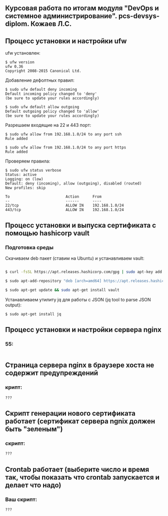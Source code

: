 ## Курсовая работа по итогам модуля "DevOps и системное администрирование". pcs-devsys-diplom. Кожаев Л.С. 

## Процесс установки и настройки ufw

ufw установлен: 
```
$ ufw version
ufw 0.36
Copyright 2008-2015 Canonical Ltd.
```

Добавление дефолтных правил: 
```
$ sudo ufw default deny incoming
Default incoming policy changed to 'deny'
(be sure to update your rules accordingly)

$ sudo ufw default allow outgoing
Default outgoing policy changed to 'allow'
(be sure to update your rules accordingly)
```
Разрешаем входящие на 22 и 443 порт:
```
$ sudo ufw allow from 192.168.1.0/24 to any port ssh
Rule added

$ sudo ufw allow from 192.168.1.0/24 to any port https
Rule added
```
Проверяем правила:

```
$ sudo ufw status verbose
Status: active
Logging: on (low)
Default: deny (incoming), allow (outgoing), disabled (routed)
New profiles: skip

To                         Action      From
--                         ------      ----
22/tcp                     ALLOW IN    192.168.1.0/24
443/tcp                    ALLOW IN    192.168.1.0/24

```

## Процесс установки и выпуска сертификата с помощью hashicorp vault

### Подготовка среды
Скачиваем deb пакет (ставим на Ubuntu) и устанавливаем vault:
```bash

$ curl -fsSL https://apt.releases.hashicorp.com/gpg | sudo apt-key add -

$ sudo apt-add-repository "deb [arch=amd64] https://apt.releases.hashicorp.com $(lsb_release -cs) main"

$ sudo apt-get update && sudo apt-get install vault

```
Устанавливаем утилиту jq для работы с JSON (jq tool to parse JSON output):

```bash
$ sudo apt-get install jq

```


## Процесс установки и настройки сервера nginx
 
### 55:
```bash

```

## Страница сервера nginx в браузере хоста не содержит предупреждений


### крипт:
```bash
???

```

## Скрипт генерации нового сертификата работает (сертификат сервера ngnix должен быть "зеленым")


### скрипт:
```bash
???
```

## Crontab работает (выберите число и время так, чтобы показать что crontab запускается и делает что надо)


### Ваш скрипт:
```bash
???
```
